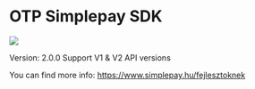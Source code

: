 # OTP Simplepay SDK

![](https://simplepay.hu/wp-content/uploads/2019/09/simpleLogo-e1569844953356.png)

Version: 2.0.0
Support V1 & V2 API versions

You can find more info: https://www.simplepay.hu/fejlesztoknek


